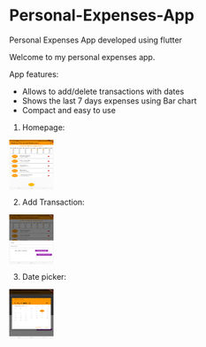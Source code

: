# Personal-Expenses-App
Personal Expenses App developed using flutter

Welcome to my personal expenses app.


App features:

- Allows to add/delete transactions with dates
- Shows the last 7 days expenses using Bar chart
- Compact and easy to use


1) Homepage:

<a href="Homepage"><img src="https://github.com/KrishnaPandya-VGEC-IT/Personal-Expenses-App/blob/main/app_imgs/Img1.jpg" align="center" height="90" width="80" ></a>

2) Add Transaction:

<a href="Transaction"><img src="https://github.com/KrishnaPandya-VGEC-IT/Personal-Expenses-App/blob/main/app_imgs/Img2.jpg" align="center" height="90" width="80" ></a>

3) Date picker:

<a href="Datepicker"><img src="https://github.com/KrishnaPandya-VGEC-IT/Personal-Expenses-App/blob/main/app_imgs/Img3.jpg" align="center" height="90" width="80" ></a>



